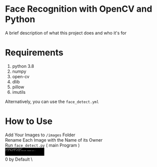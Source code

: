 
# Face Recognition with OpenCV and Python
A brief description of what this project does and who it's for



# Requirements

1. python 3.8
2. numpy
3. open-cv
4. dlib
5. pillow
6. imutils

Alternatively, you can use the `face_detect.yml`

# How to Use

Add Your Images to `/images` Folder \
Rename Each Image with the Name of its Owner \
Run `face_detect.py` ( main Program ) \
<img src="/images/forreadme/1.png" width="128"/> \
0 by Default \






